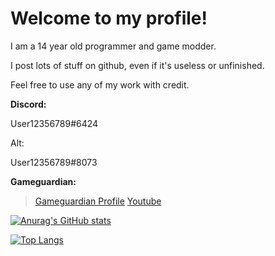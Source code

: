 # Welcome to my profile!
I am a 14 year old programmer and game modder.

I post lots of stuff on github, even if it's useless or unfinished.

Feel free to use any of my work with credit.

   **Discord:** 
   
 User12356789#6424 
 
 Alt: 
 
 User12356789#8073
 
 **Gameguardian:**
 

> [Gameguardian Profile](https://gameguardian.net/forum/profile/1234241-horridmodz/)
> [Youtube](https://www.youtube.com/channel/UCt17kVvITO-q-zUICdw7hUQ)

[![Anurag's GitHub stats](https://github-readme-stats.vercel.app/api?username=HorridModz)](https://github.com/anuraghazra/github-readme-stats)

[![Top Langs](https://github-readme-stats.vercel.app/api/top-langs/?username=HorridModz)](https://github.com/anuraghazra/github-readme-stats)
